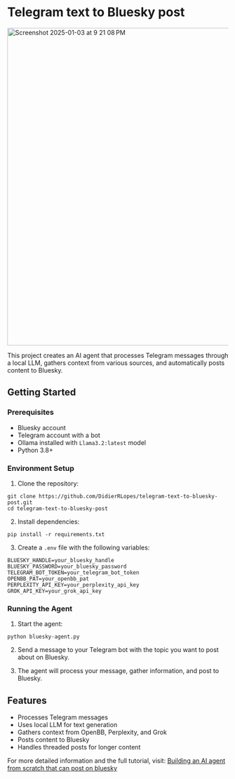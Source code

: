 # Telegram text to Bluesky post

<img width="724" alt="Screenshot 2025-01-03 at 9 21 08 PM" src="https://github.com/user-attachments/assets/2d6735aa-b6f3-4390-bab1-de1ad2d29fa3" />

<br />

This project creates an AI agent that processes Telegram messages through a local LLM, gathers context from various sources, and automatically posts content to Bluesky.

## Getting Started

### Prerequisites

- Bluesky account
- Telegram account with a bot
- Ollama installed with `Llama3.2:latest` model
- Python 3.8+

### Environment Setup

1. Clone the repository:

```
git clone https://github.com/DidierRLopes/telegram-text-to-bluesky-post.git
cd telegram-text-to-bluesky-post
```

2. Install dependencies:

```
pip install -r requirements.txt
```

3. Create a `.env` file with the following variables:

```
BLUESKY_HANDLE=your_bluesky_handle
BLUESKY_PASSWORD=your_bluesky_password
TELEGRAM_BOT_TOKEN=your_telegram_bot_token
OPENBB_PAT=your_openbb_pat
PERPLEXITY_API_KEY=your_perplexity_api_key
GROK_API_KEY=your_grok_api_key
```

### Running the Agent

1. Start the agent:

```
python bluesky-agent.py
```

2. Send a message to your Telegram bot with the topic you want to post about on Bluesky.

3. The agent will process your message, gather information, and post to Bluesky.

## Features

- Processes Telegram messages
- Uses local LLM for text generation
- Gathers context from OpenBB, Perplexity, and Grok
- Posts content to Bluesky
- Handles threaded posts for longer content

For more detailed information and the full tutorial, visit: [Building an AI agent from scratch that can post on bluesky](https://didierlopes.com/blog/building-an-ai-agent-from-scratch-that-can-post-on-bluesky/)